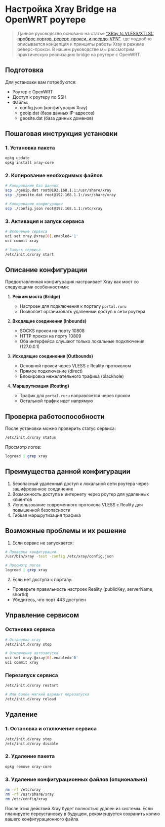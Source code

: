 # Настройка Xray Bridge на OpenWRT роутере

> Данное руководство основано на статье ["XRay (с VLESS/XTLS): проброс портов, реверс-прокси, и псевдо-VPN"](https://habr.com/ru/articles/774838/), где подробно описывается концепция и принципы работы Xray в режиме реверс-прокси. В нашем руководстве мы рассмотрим практическую реализацию bridge на роутере с OpenWRT.

## Подготовка

Для установки вам потребуются:

- Роутер с OpenWRT
- Доступ к роутеру по SSH
- Файлы:
  - config.json (конфигурация Xray)
  - geoip.dat (база данных IP-адресов)
  - geosite.dat (база данных доменов)

## Пошаговая инструкция установки

### 1. Установка пакета

```bash
opkg update
opkg install xray-core
```

### 2. Копирование необходимых файлов

```bash
# Копирование баз данных
scp ./geoip.dat root@192.168.1.1:/usr/share/xray
scp ./geosite.dat root@192.168.1.1:/usr/share/xray

# Копирование конфигурации
scp ./config.json root@192.168.1.1:/etc/xray
```

### 3. Активация и запуск сервиса

```bash
# Включение сервиса
uci set xray.@xray[0].enabled='1'
uci commit xray

# Запуск сервиса
/etc/init.d/xray start
```

## Описание конфигурации

Предоставленная конфигурация настраивает Xray как мост со следующими особенностями:

1. **Режим моста (Bridge)**

   - Настроен для подключения к порталу `portal.ruru`
   - Позволяет организовать удаленный доступ к сети роутера

2. **Входящие соединения (Inbounds)**

   - SOCKS прокси на порту 10808
   - HTTP прокси на порту 10809
   - Оба интерфейса слушают только локальные подключения (127.0.0.1)

3. **Исходящие соединения (Outbounds)**

   - Основной прокси через VLESS с Reality протоколом
   - Прямое подключение (direct)
   - Блокировка нежелательного трафика (blackhole)

4. **Маршрутизация (Routing)**
   - Трафик для `portal.ruru` направляется через прокси
   - Остальной трафик идет напрямую

## Проверка работоспособности

После установки можно проверить статус сервиса:

```bash
/etc/init.d/xray status
```

Просмотр логов:

```bash
logread | grep xray
```

## Преимущества данной конфигурации

1. Безопасный удаленный доступ к локальной сети роутера через зашифрованное соединение
2. Возможность доступа к интернету через роутер для удаленных клиентов
3. Использование современного протокола VLESS с Reality для повышенной безопасности
4. Гибкая маршрутизация трафика

## Возможные проблемы и их решение

1. Если сервис не запускается:

```bash
# Проверка конфигурации
/usr/bin/xray -test -config /etc/xray/config.json

# Просмотр логов
logread | grep xray
```

2. Если нет доступа к порталу:

- Проверьте правильность настроек Reality (publicKey, serverName, shortId)
- Убедитесь, что порт 443 доступен

## Управление сервисом

### Остановка сервиса

```bash
# Остановка xray
/etc/init.d/xray stop

# Отключение автозапуска
uci set xray.@xray[0].enabled='0'
uci commit xray
```

### Перезапуск сервиса

```bash
/etc/init.d/xray restart

# Или более мягкий вариант перезапуска
/etc/init.d/xray reload
```

## Удаление

### 1. Остановка и отключение сервиса

```bash
/etc/init.d/xray stop
/etc/init.d/xray disable
```

### 2. Удаление пакета

```bash
opkg remove xray-core
```

### 3. Удаление конфигурационных файлов (опционально)

```bash
rm -rf /etc/xray
rm -rf /usr/share/xray
rm /etc/config/xray
```

После этих действий Xray будет полностью удален из системы. Если планируете переустановку в будущем, рекомендуется сохранить копию вашего конфигурационного файла.
